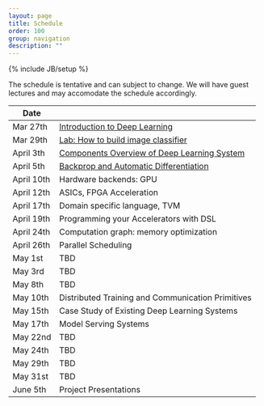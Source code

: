```yaml
---
layout: page
title: Schedule
order: 100
group: navigation
description: ""
---
```

{% include JB/setup %}

The schedule is tentative and can subject to change.
We will have guest lectures and may accomodate the schedule accordingly.


| Date         |                                                       		|
|--------------| ---------------------------------------------------------------|
| Mar 27th     |   [Introduction to Deep Learning](pdf/lecture1.pdf)   		|
| Mar 29th     |   [Lab: How to build image classifier](pdf/lab1_mnist.ipynb)	|
| April 3th    |   [Components Overview of Deep Learning System](pdf/lecture3.pdf)         		|
| April 5th    |   [Backprop and Automatic Differentiation](pdf/lecture4.pdf)              		|
| April 10th   |   Hardware backends: GPU                              		|
| April 12th   |   ASICs, FPGA Acceleration                            		|
| April 17th   |   Domain specific language, TVM                       		|
| April 19th   |   Programming your Accelerators with DSL              		|
| April 24th   |   Computation graph: memory optimization              		|
| April 26th   |   Parallel Scheduling                                 		|
| May 1st      |   TBD                                                 		|
| May 3rd      |   TBD                                                 		|
| May 8th      |   TBD                                                 		|
| May 10th     |   Distributed Training and Communication Primitives   		|
| May 15th     |   Case Study of Existing Deep Learning Systems        		|
| May 17th     |   Model Serving Systems                               		|
| May 22nd     |   TBD                                                 		|
| May 24th     |   TBD                                                 		|
| May 29th     |   TBD                                                 		|
| May 31st     |   TBD                                                 		|
| June 5th     |   Project Presentations                               		|

